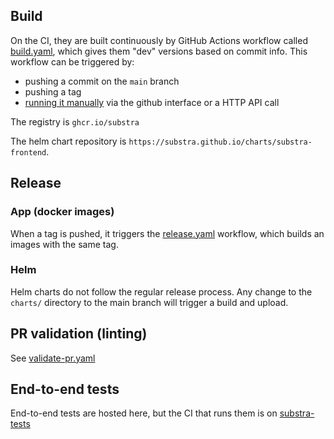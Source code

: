 ## Build

On the CI, they are built continuously by GitHub Actions workflow called [build.yaml](/.github/workflows/build.yaml), which gives them "dev" versions based on commit info. This workflow can be triggered by:

-   pushing a commit on the `main` branch
-   pushing a tag
-   [running it manually](https://docs.github.com/en/actions/managing-workflow-runs/manually-running-a-workflow) via the github interface or a HTTP API call

The registry is `ghcr.io/substra`

The helm chart repository is `https://substra.github.io/charts/substra-frontend`.

## Release

### App (docker images)

When a tag is pushed, it triggers the [release.yaml](/.github/workflows/release.yaml) workflow, which builds an images with the same tag.

### Helm

Helm charts do not follow the regular release process. Any change to the `charts/` directory to the main branch will trigger a build and upload.

## PR validation (linting)

See [validate-pr.yaml](/.github/workflows/validate-pr.yaml)

## End-to-end tests

End-to-end tests are hosted here, but the CI that runs them is on [substra-tests](https://github.com/Substra/substra-tests)
